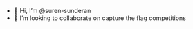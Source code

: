 - 👋 Hi, I’m @suren-sunderan
- 💞️ I’m looking to collaborate on capture the flag competitions
<!---
suren-sunderan/suren-sunderan is a ✨ special ✨ repository because its `README.md` (this file) appears on your GitHub profile.
You can click the Preview link to take a look at your changes. - 🌱 I’m currently learning ...
- 💞️ I’m looking to collaborate on capture the flag competitions
--->
